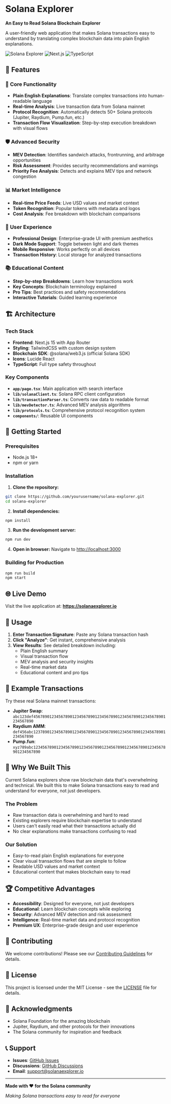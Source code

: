 # Solana Explorer

**An Easy to Read Solana Blockchain Explorer**

A user-friendly web application that makes Solana transactions easy to understand by translating complex blockchain data into plain English explanations.

![Solana Explorer](https://img.shields.io/badge/Solana-Explorer-purple)
![Next.js](https://img.shields.io/badge/Next.js-15-black)
![TypeScript](https://img.shields.io/badge/TypeScript-5-blue)

## 🚀 Features

### 🎯 **Core Functionality**
- **Plain English Explanations**: Translate complex transactions into human-readable language
- **Real-time Analysis**: Live transaction data from Solana mainnet
- **Protocol Recognition**: Automatically detects 50+ Solana protocols (Jupiter, Raydium, Pump.fun, etc.)
- **Transaction Flow Visualization**: Step-by-step execution breakdown with visual flows

### 🛡️ **Advanced Security**
- **MEV Detection**: Identifies sandwich attacks, frontrunning, and arbitrage opportunities
- **Risk Assessment**: Provides security recommendations and warnings
- **Priority Fee Analysis**: Detects and explains MEV tips and network congestion

### 📊 **Market Intelligence**
- **Real-time Price Feeds**: Live USD values and market context
- **Token Recognition**: Popular tokens with metadata and logos
- **Cost Analysis**: Fee breakdown with blockchain comparisons

### 🎨 **User Experience**
- **Professional Design**: Enterprise-grade UI with premium aesthetics
- **Dark Mode Support**: Toggle between light and dark themes
- **Mobile Responsive**: Works perfectly on all devices
- **Transaction History**: Local storage for analyzed transactions

### 📚 **Educational Content**
- **Step-by-step Breakdowns**: Learn how transactions work
- **Key Concepts**: Blockchain terminology explained
- **Pro Tips**: Best practices and safety recommendations
- **Interactive Tutorials**: Guided learning experience

## 🏗️ Architecture

### Tech Stack
- **Frontend**: Next.js 15 with App Router
- **Styling**: TailwindCSS with custom design system
- **Blockchain SDK**: @solana/web3.js (official Solana SDK)
- **Icons**: Lucide React
- **TypeScript**: Full type safety throughout

### Key Components
- **`app/page.tsx`**: Main application with search interface
- **`lib/solanaClient.ts`**: Solana RPC client configuration
- **`lib/transactionParser.ts`**: Converts raw data to readable format
- **`lib/mevDetector.ts`**: Advanced MEV analysis algorithms
- **`lib/protocols.ts`**: Comprehensive protocol recognition system
- **`components/`**: Reusable UI components

## 🚀 Getting Started

### Prerequisites
- Node.js 18+
- npm or yarn

### Installation

1. **Clone the repository:**
```bash
git clone https://github.com/yourusername/solana-explorer.git
cd solana-explorer
```

2. **Install dependencies:**
```bash
npm install
```

3. **Run the development server:**
```bash
npm run dev
```

4. **Open in browser:**
Navigate to [http://localhost:3000](http://localhost:3000)

### Building for Production

```bash
npm run build
npm start
```

## 🌐 Live Demo

Visit the live application at: **https://solanaexplorer.io**

## 📖 Usage

1. **Enter Transaction Signature**: Paste any Solana transaction hash
2. **Click "Analyze"**: Get instant, comprehensive analysis
3. **View Results**: See detailed breakdown including:
   - Plain English summary
   - Visual transaction flow
   - MEV analysis and security insights
   - Real-time market data
   - Educational content and pro tips

## 🔧 Example Transactions

Try these real Solana mainnet transactions:

- **Jupiter Swap**: `abc123def4567890123456789012345678901234567890123456789012345678901234567890`
- **Raydium AMM**: `def456abc1237890123456789012345678901234567890123456789012345678901234567890`
- **Pump.fun**: `xyz789abc1234567890123456789012345678901234567890123456789012345678901234567890`

## 🎯 Why We Built This

Current Solana explorers show raw blockchain data that's overwhelming and technical. We built this to make Solana transactions easy to read and understand for everyone, not just developers.

### The Problem
- Raw transaction data is overwhelming and hard to read
- Existing explorers require blockchain expertise to understand
- Users can't easily read what their transactions actually did
- No clear explanations make transactions confusing to read

### Our Solution
- Easy-to-read plain English explanations for everyone
- Clear visual transaction flows that are simple to follow
- Readable USD values and market context
- Educational content that makes blockchain easy to read

## 🏆 Competitive Advantages

- **Accessibility**: Designed for everyone, not just developers
- **Educational**: Learn blockchain concepts while exploring
- **Security**: Advanced MEV detection and risk assessment
- **Intelligence**: Real-time market data and protocol recognition
- **Premium UX**: Enterprise-grade design and user experience

## 🤝 Contributing

We welcome contributions! Please see our [Contributing Guidelines](CONTRIBUTING.md) for details.

## 📄 License

This project is licensed under the MIT License - see the [LICENSE](LICENSE) file for details.

## 🙏 Acknowledgments

- Solana Foundation for the amazing blockchain
- Jupiter, Raydium, and other protocols for their innovations
- The Solana community for inspiration and feedback

## 📞 Support

- **Issues**: [GitHub Issues](https://github.com/yourusername/solana-explorer/issues)
- **Discussions**: [GitHub Discussions](https://github.com/yourusername/solana-explorer/discussions)
- **Email**: support@solanaexplorer.io

---

**Made with ❤️ for the Solana community**

*Making Solana transactions easy to read for everyone*

